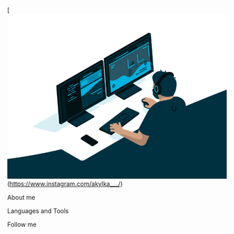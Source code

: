 [![Header](https://github.com/abyssresearcher1/abyssresearcher1/blob/main/assets/68747470733a2f2f63646e2e6472696262626c652e636f6d2f75736572732f3733303730332f73637265656e73686f74732f363538313234332f6176656e746f2e676966.gif)(https://www.instagram.com/akylka___/)

About me

Languages and Tools

Follow me
